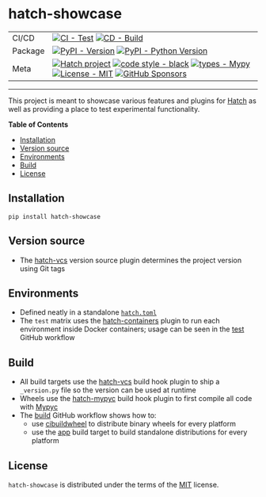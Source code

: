 # hatch-showcase

| | |
| --- | --- |
| CI/CD | [![CI - Test](https://github.com/ofek/hatch-showcase/actions/workflows/test.yml/badge.svg)](https://github.com/ofek/hatch-showcase/actions/workflows/test.yml) [![CD - Build](https://github.com/ofek/hatch-showcase/actions/workflows/build.yml/badge.svg)](https://github.com/ofek/hatch-showcase/actions/workflows/build.yml) |
| Package | [![PyPI - Version](https://img.shields.io/pypi/v/hatch-showcase.svg?logo=pypi&label=PyPI&logoColor=gold)](https://pypi.org/project/hatch-showcase/) [![PyPI - Python Version](https://img.shields.io/pypi/pyversions/hatch-showcase.svg?logo=python&label=Python&logoColor=gold)](https://pypi.org/project/hatch-showcase/) |
| Meta | [![Hatch project](https://img.shields.io/badge/%F0%9F%A5%9A-Hatch-4051b5.svg)](https://github.com/pypa/hatch) [![code style - black](https://img.shields.io/badge/code%20style-black-000000.svg)](https://github.com/psf/black) [![types - Mypy](https://img.shields.io/badge/types-Mypy-blue.svg)](https://github.com/ambv/black) [![License - MIT](https://img.shields.io/badge/license-MIT-9400d3.svg)](https://spdx.org/licenses/) [![GitHub Sponsors](https://img.shields.io/github/sponsors/ofek?logo=GitHub%20Sponsors&style=social)](https://github.com/sponsors/ofek) |

-----

This project is meant to showcase various features and plugins for [Hatch](https://github.com/pypa/hatch) as well as providing a place to test experimental functionality.

**Table of Contents**

- [Installation](#installation)
- [Version source](#version-source)
- [Environments](#environments)
- [Build](#build)
- [License](#license)

## Installation

```console
pip install hatch-showcase
```

## Version source

- The [hatch-vcs](https://github.com/ofek/hatch-vcs) version source plugin determines the project version using Git tags

## Environments

- Defined neatly in a standalone [`hatch.toml`](https://hatch.pypa.io/latest/intro/#configuration)
- The `test` matrix uses the [hatch-containers](https://github.com/ofek/hatch-containers) plugin to run each environment inside Docker containers; usage can be seen in the [test](.github/workflows/test.yml) GitHub workflow

## Build

- All build targets use the [hatch-vcs](https://github.com/ofek/hatch-vcs) build hook plugin to ship a `_version.py` file so the version can be used at runtime
- Wheels use the [hatch-mypyc](https://github.com/ofek/hatch-mypyc) build hook plugin to first compile all code with [Mypyc](https://github.com/mypyc/mypyc)
- The [build](.github/workflows/build.yml) GitHub workflow shows how to:
  - use [cibuildwheel](https://github.com/pypa/cibuildwheel) to distribute binary wheels for every platform
  - use the [app](https://hatch.pypa.io/latest/plugins/builder/app/) build target to build standalone distributions for every platform

## License

`hatch-showcase` is distributed under the terms of the [MIT](https://spdx.org/licenses/MIT.html) license.
